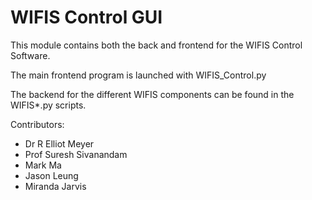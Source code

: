 # WIFIS Control GUI

This module contains both the back and frontend for the WIFIS Control Software.

The main frontend program is launched with WIFIS\_Control.py

The backend for the different WIFIS components can be found in the WIFIS\*.py scripts.

Contributors:

* Dr R Elliot Meyer
* Prof Suresh Sivanandam
* Mark Ma
* Jason Leung
* Miranda Jarvis

